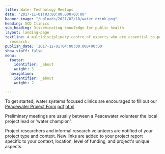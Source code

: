 ```yaml
---
title: Water Technology Meetups
date: '2017-11-01T03:00:00.000+00:00'
banner_image: "/uploads/2021/02/18/water_drink.png"
heading: SCD Clinics
sub_heading: Disseminating knowledge for public health
layout: landing-page
textline: A multidisciplinary centre of experts who are essential to patient-oriented
  research.
publish_date: '2017-12-01T04:00:00.000+00:00'
show_staff: false
menu:
  footer:
    identifier: _about
    weight: 3
  navigation:
    identifier: _about
    weight: 2

---
```

To get started,  water systems focused clinics are encouraged to fill out our [Peacewater Project Form](https://forms.gle/rbGk6mrqokPgDYqz6 "Peacewater Project Form") [pdf](/uploads/2021/02/22/peacewater_project_form.pdf "Peacewater Project Form PDF") [html](https://scdhub.org/peacewater_form/project.html "Peacewater Project form html")

Preliminary meetings are usually between a Peacewater volunteer the local project lead or 'water champion".

Project researchers and informal research volunteers are notified of your project type and context.  New links are added to your project report specific to your context, location, level of funding, and project's unique aspects.